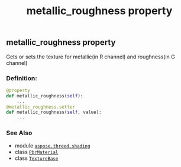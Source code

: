 ﻿---
title: metallic_roughness property
second_title: Aspose.3D for Python via .NET API References
description: 
type: docs
weight: 200
url: /aspose.threed.shading/pbrmaterial/metallic_roughness/
is_root: false
---

## metallic_roughness property


Gets or sets the texture for metallic(in R channel) and roughness(in G channel)
### Definition:
```python
@property
def metallic_roughness(self):
    ...
@metallic_roughness.setter
def metallic_roughness(self, value):
    ...
```

### See Also
* module [`aspose.threed.shading`](../../)
* class [`PbrMaterial`](/3d/python-net/aspose.threed.shading/pbrmaterial)
* class [`TextureBase`](/3d/python-net/aspose.threed.shading/texturebase)
